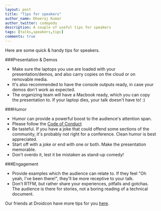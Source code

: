 ```yaml
---
layout: post
title: "Tips for speakers"
author_name: Dheeraj Kumar
author_twitter: codepodu
description: A couple of useful tips for speakers
tags: [talks,speakers,tipc]
comments: true
---
```


Here are some quick & handy tips for speakers.

###Presentation & Demos

- Make sure the laptops you use are loaded with your presentation/demos, and also carry copies on the cloud or on removable media.
- It's also recommended to have the console outputs ready, in case your demos don't work as expected.
- The organizing team will have a Macbook ready, which you can copy the presentation to. If your laptop dies, your talk doesn't have to! :)

###Humor

- Humor can provide a powerful boost to the audience's attention span.
- Please follow the [Code of Conduct](/code-of-conduct/)
- Be tasteful. If you have a joke that could offend some sections of the community, it's probably not right for a conference. Clean humor is best appreciated.
- Start off with a joke or end with one or both. Make the presentation memorable.
- Don't overdo it, lest it be mistaken as stand-up comedy!

###Engagement

- Provide examples which the audience can relate to. If they feel "Oh yeah, I've been there!", they'll be more receptive to your talk.
- Don't RTFM, but rather share your experiences, pitfalls and gotchas. The audience is there for stories, not a boring reading of a technical document.

Our friends at Droidcon have more tips for you [here](https://droidcon.in/2011/quick-tips-for-speakers/).